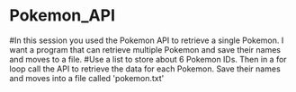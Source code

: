 # Pokemon_API
#In this session you used the Pokemon API to retrieve a single Pokemon. I want a program that can retrieve multiple Pokemon and save their names and moves to a file.
#Use a list to store about 6 Pokemon IDs. Then in a for loop call the API to retrieve the data for each Pokemon. Save their names and moves into a file called 'pokemon.txt'
